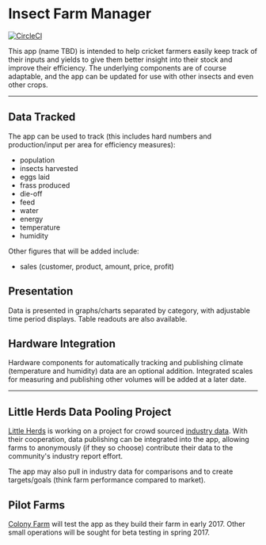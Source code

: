 # Insect Farm Manager

[![CircleCI](https://circleci.com/gh/rlundquist3/farm-manager/tree/dev.svg?style=svg)](https://circleci.com/gh/rlundquist3/farm-manager/tree/dev)

This app (name TBD) is intended to help cricket farmers easily keep track of their inputs and yields to give them better insight into their stock and improve their efficiency. The underlying components are of course adaptable, and the app can be updated for use with other insects and even other crops.

------------------

## Data Tracked
The app can be used to track (this includes hard numbers and production/input per area for efficiency measures):

* population
* insects harvested
* eggs laid
* frass produced
* die-off
* feed
* water
* energy
* temperature
* humidity

Other figures that will be added include:

* sales (customer, product, amount, price, profit)

## Presentation
Data is presented in graphs/charts separated by category, with adjustable time period displays. Table readouts are also available.

## Hardware Integration
Hardware components for automatically tracking and publishing climate (temperature and humidity) data are an optional addition. Integrated scales for measuring and publishing other volumes will be added at a later date.

--------------------

## Little Herds Data Pooling Project
[Little Herds](http://www.littleherds.org/) is working on a project for crowd sourced [industry data](http://www.littleherds.org/campaigns-main/ento-data-industry-reports). With their cooperation, data publishing can be integrated into the app, allowing farms to anonymously (if they so choose) contribute their data to the community's industry report effort.

The app may also pull in industry data for comparisons and to create targets/goals (think farm performance compared to market).

## Pilot Farms
[Colony Farm](http://www.colony.farm) will test the app as they build their farm in early 2017. Other small operations will be sought for beta testing in spring 2017.
